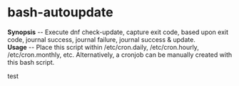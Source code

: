 # bash-autoupdate

**Synopsis** -- Execute dnf check-update, capture exit code, based upon exit code, journal success, journal failure, journal success & update.  
**Usage**    -- Place this script within /etc/cron.daily, /etc/cron.hourly, /etc/cron.monthly, etc. Alternatively, a cronjob can be manually created with this bash script.

test
